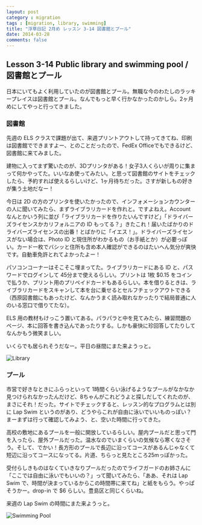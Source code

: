 ```yaml
---
layout: post
category : migration
tags : [migration, library, swimming]
title: "浮草日記 2月め レッスン 3-14 図書館とプール"
date: 2014-03-28
comments: false
---
```


## Lesson 3-14 Public library and swimming pool / 図書館とプール

日本にいてもよく利用していたのが図書館とプール。無職な今のわたしのラッキープレイスは図書館とプール。なんでもっと早く行かなかったのかしら。2ヶ月めにしてやっと行ってきました。

### 図書館

先週の ELS クラスで課題が出て、来週プリントアウトして持ってきてね、印刷は図書館でできますよー、とのことだったので、FedEx Officeでもできるけど、図書館に来てみました。

建物に入ってまず驚いたのが、3Dプリンタがある！女子3人くらいが周りに集まって何かやってた。いいなあ使ってみたい。と思って図書館のサイトをチェックしたら、予約すれば使えるらしいけど、1ヶ月待ちだった。さすが新しもの好きが集う土地だなー！

今日は 2D の方のプリンタを使いたかったので、インフォメーションカウンターの人に聞いてみたら、まずライブラリカードを作れと。ですよねえ。Account なんとかいう列に並び「ライブラリカードを作りたいんですけど」「ドライバーズライセンスかカリフォルニアの ID もってる？」きたこれ！届いたばかりのドライバーズライセンスの出番！とばかりに「イエス！」。ドライバーズライセンスがない場合は、Photo ID と現住所がわかるもの（お手紙とか）が必要っぽい。カード一枚でバシッと住所も含め本人確認ができるのはたいへん気分が爽快です。自動車免許とれてよかったよー！

パソコンコーナーはそこそこ埋まってた。ライブラリカードにある ID と、パスワードでログインして 45分まで使えるらしい。プリントは 1枚 $0.15 をコインで払うか、プリント用のプリペイドカードもあるらしい。本を借りるときは、ライブラリカードをスキャンして本を台に乗せるとセルフチェックアウトできる（西原図書館にもあったけど、なんかうまく読み取れなかったりで結局普通に人のいる窓口で借りてたな）。

ELS 用の教材もけっこう置いてある。パラパラと中を見てみたら、練習問題のページ、本に回答を書き込んであったりする。しかも豪快に珍回答してたりしてなんかもう微笑ましい。

いくらでも居られそうだなー。平日の昼間にまた来ようっと。

![Library](https://lh3.googleusercontent.com/-RU7Mj2PsFSs/Uzc-fA5RIxI/AAAAAAAB9-Q/KVLMScysEkg/w620-h465-no/IMG_20140328_165234.jpg)

### プール

市営で好きなときにふらっといって 1時間くらい泳げるようなプールがなかなか見つけられなかったんだけど、8ちゃんがこれどうよと探しだしてくれたのが、まさにそれ！だった。サイトでチェックすると、レッスン的なプログラムとは別に Lap Swim というのがあり、どうやらこれが自由に泳いでいいものっぽい？まーまずは行って確認してみよう、と、空いた時間に行ってきた。

高校の敷地にあるプールを一般に開放しているらしい。屋内プールだと思って門を入ったら、屋外プールだった。温水なのでいまくらいの気候なら寒くなさそう。そして、でかい！長方形のプールで長辺に沿ってコースがあるんじゃなくて短辺に沿ってコースになってる。片道、ちらっと見たところ25mっぽかった。

受付らしきものはなくていきなりプールだったのでライフガードのお姉さんに「ここでは自由に泳いでもいいの？」って聞いてみたら、「ああ、それは Lap Swim で、時間が決まっているからこの時間帯に来てね」と紙をもらう。やっぱそうかー。drop-in で $6 らしい。豊島区と同じくらいね。

来週の Lap Swim の時間にまた来ようっと。

![Swimming Pool](https://lh4.googleusercontent.com/-mJhcvc3tnoE/Uzc-ua7x1BI/AAAAAAAB9-c/NGJOGyh0JPQ/w620-h465-no/IMG_20140328_163325.jpg)
